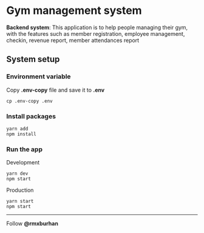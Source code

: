 # Gym management system

__Backend system__: 
This application is to help people managing their gym, with the features such as member registration, employee management, checkin, revenue report, member attendances report

## System setup

### Environment variable

Copy __.env-copy__ file and save it to __.env__
```
cp .env-copy .env
``` 

### __Install packages__

```
yarn add
npm install
```

### __Run the app__

Development
```
yarn dev
npm start
```
Production
```
yarn start
npm start
```

___

Follow __@rmxburhan__



